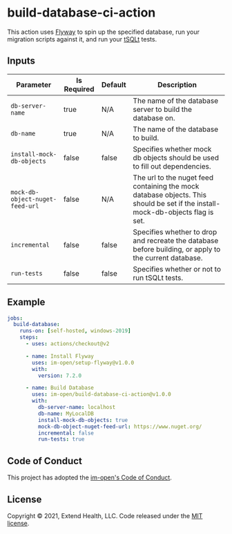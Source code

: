# build-database-ci-action

This action uses [Flyway](https://flywaydb.org/) to spin up the specified database, run your migration scripts against it, and run your [tSQLt](https://tsqlt.org/) tests.

## Inputs
| Parameter                       | Is Required  | Default | Description  |
| --------------------------------|--------------|---------|--------------|
| `db-server-name`                | true         | N/A     |The name of the database server to build the database on. |
| `db-name`                       | true         | N/A     |The name of the database to build. |
| `install-mock-db-objects`       | false        | false   |Specifies whether mock db objects should be used to fill out dependencies. |
| `mock-db-object-nuget-feed-url` | false        | N/A     |The url to the nuget feed containing the mock database objects. This should be set if the install-mock-db-objects flag is set. |
| `incremental`                   | false        | false   |Specifies whether to drop and recreate the database before building, or apply to the current database. |
| `run-tests`                     | false        | false   |Specifies whether or not to run tSQLt tests. |

## Example

```yml
jobs:
  build-database:
    runs-on: [self-hosted, windows-2019]
    steps:
      - uses: actions/checkout@v2

      - name: Install Flyway
        uses: im-open/setup-flyway@v1.0.0
        with:
          version: 7.2.0

      - name: Build Database
        uses: im-open/build-database-ci-action@v1.0.0
        with:
          db-server-name: localhost
          db-name: MyLocalDB
          install-mock-db-objects: true
          mock-db-object-nuget-feed-url: https://www.nuget.org/
          incremental: false
          run-tests: true
```


## Code of Conduct

This project has adopted the [im-open's Code of Conduct](https://github.com/im-open/.github/blob/master/CODE_OF_CONDUCT.md).

## License

Copyright &copy; 2021, Extend Health, LLC. Code released under the [MIT license](LICENSE).
